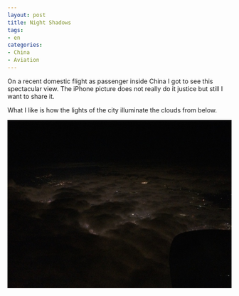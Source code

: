 ```yaml
---
layout: post
title: Night Shadows
tags:
- en
categories:
- China
- Aviation
---
```

On a recent domestic flight as passenger inside China I got to see this spectacular view. The iPhone picture does not really do it justice but still I want to share it.

What I like is how the lights of the city illuminate the clouds from below.

![IMG 0719](/img/posts/china/IMG_0719.jpg)
